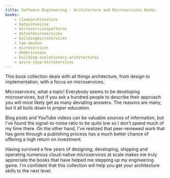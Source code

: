 ```yaml
---
title: Software Engineering - Architecture and Microservices Books
books:
    - cleanarchitecture
    - dataintensive
    - microservicespatterns
    - dotnetmicroservices
    - buildingmicroservices
    - tao-amazon
    - microservices
    - dddericevans
    - building-evolutionary-architectures
    - azure-java-microservices
---
```


This book collection deals with all things architecture, from design to implementation, with a focus on microservices.

Microservices, what a topic! Everybody seems to be developing microservices, but if you ask a hundred people to describe their approach you will most likely get as many deviating answers. The reasons are many, but it all boils down to *proper education*.

Blog posts and YouTube videos can be valuable sources of information, but I've found the signal-to-noise ratio to be quite low so I don't spend much of my time there. On the other hand, I've realized that peer-reviewed work that has gone through a publishing process has a much better chance of offering a high return on investment.

Having survived a few years of designing, developing, shipping and operating numerous cloud-native microservices at scale makes me truly appreciate the books that have helped me stepping up my engineering game. I'm confident that this collection will help you get your architecture skills to the next level.
